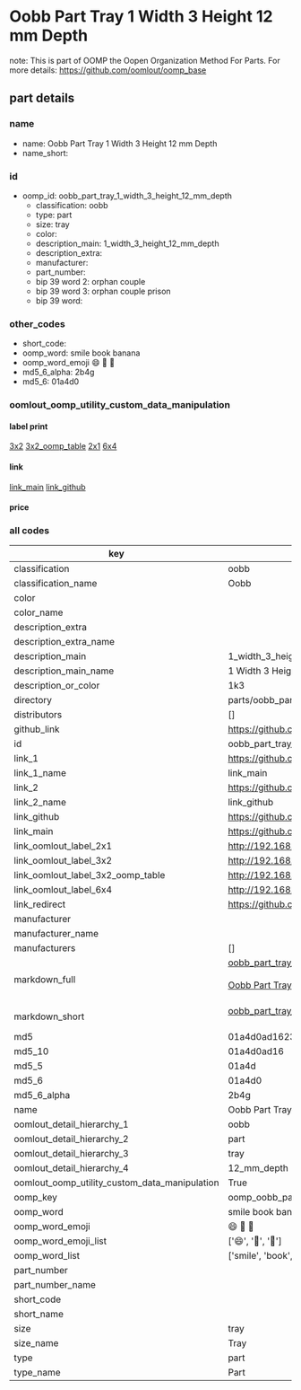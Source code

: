 # Oobb Part Tray 1 Width 3 Height 12 mm Depth  

note: This is part of OOMP the Oopen Organization Method For Parts. For more details: https://github.com/oomlout/oomp_base

##  part details
  







### name
* name: Oobb Part Tray 1 Width 3 Height 12 mm Depth
* name_short: 
### id
* oomp_id: oobb_part_tray_1_width_3_height_12_mm_depth
  * classification: oobb
  * type: part
  * size: tray
  * color: 
  * description_main: 1_width_3_height_12_mm_depth
  * description_extra: 
  * manufacturer: 
  * part_number: 
  * bip 39 word 2: orphan couple
  * bip 39 word 3: orphan couple prison
  * bip 39 word: 

### other_codes
* short_code: 
* oomp_word: smile book banana
* oomp_word_emoji :smile: :book: :banana:
* md5_6_alpha: 2b4g
* md5_6: 01a4d0






### oomlout_oomp_utility_custom_data_manipulation
#### label print
[3x2](http://192.168.1.245:1112/?label=oomp%202b4g)
[3x2_oomp_table](http://192.168.1.108:1112/?label=oomp%202b4g)
[2x1](http://192.168.1.242:1112/?label=oomp%202b4g)
[6x4](http://192.168.1.55:1112/?label=oomp%202b4g)    

#### link

[link_main](https://github.com/oomlout/oomlout_oomp_version_1_messy/tree/main/parts/oobb_part_tray_1_width_3_height_12_mm_depth) [link_github](https://github.com/oomlout/oomlout_oomp_version_1_messy/tree/main/parts/oobb_part_tray_1_width_3_height_12_mm_depth)                             

#### price







### all codes 
| key | value |  
| --- | --- |  
| classification | oobb |  
| classification_name | Oobb |  
| color |  |  
| color_name |  |  
| description_extra |  |  
| description_extra_name |  |  
| description_main | 1_width_3_height_12_mm_depth |  
| description_main_name | 1 Width 3 Height 12 mm Depth |  
| description_or_color | 1k3 |  
| directory | parts/oobb_part_tray_1_width_3_height_12_mm_depth |  
| distributors | [] |  
| github_link | https://github.com/oomlout/oomlout_oomp_part_src/tree/main/parts/oobb_part_tray_1_width_3_height_12_mm_depth |  
| id | oobb_part_tray_1_width_3_height_12_mm_depth |  
| link_1 | https://github.com/oomlout/oomlout_oomp_version_1_messy/tree/main/parts/oobb_part_tray_1_width_3_height_12_mm_depth |  
| link_1_name | link_main |  
| link_2 | https://github.com/oomlout/oomlout_oomp_version_1_messy/tree/main/parts/oobb_part_tray_1_width_3_height_12_mm_depth |  
| link_2_name | link_github |  
| link_github | https://github.com/oomlout/oomlout_oomp_version_1_messy/tree/main/parts/oobb_part_tray_1_width_3_height_12_mm_depth |  
| link_main | https://github.com/oomlout/oomlout_oomp_version_1_messy/tree/main/parts/oobb_part_tray_1_width_3_height_12_mm_depth |  
| link_oomlout_label_2x1 | http://192.168.1.242:1112/?label=oomp%202b4g |  
| link_oomlout_label_3x2 | http://192.168.1.245:1112/?label=oomp%202b4g |  
| link_oomlout_label_3x2_oomp_table | http://192.168.1.108:1112/?label=oomp%202b4g |  
| link_oomlout_label_6x4 | http://192.168.1.55:1112/?label=oomp%202b4g |  
| link_redirect | https://github.com/oomlout/oomlout_oomp_version_1_messy/tree/main/parts/oobb_part_tray_1_width_3_height_12_mm_depth |  
| manufacturer |  |  
| manufacturer_name |  |  
| manufacturers | [] |  
| markdown_full | [oobb_part_tray_1_width_3_height_12_mm_depth](none)<br>[](none)<br>[Oobb Part Tray 1 Width 3 Height 12 Mm Depth](none)<br><br> |  
| markdown_short | [oobb_part_tray_1_width_3_height_12_mm_depth](none)<br><br> |  
| md5 | 01a4d0ad1623a6645c6f0adf560c4ce6 |  
| md5_10 | 01a4d0ad16 |  
| md5_5 | 01a4d |  
| md5_6 | 01a4d0 |  
| md5_6_alpha | 2b4g |  
| name | Oobb Part Tray 1 Width 3 Height 12 mm Depth |  
| oomlout_detail_hierarchy_1 | oobb |  
| oomlout_detail_hierarchy_2 | part |  
| oomlout_detail_hierarchy_3 | tray |  
| oomlout_detail_hierarchy_4 | 12_mm_depth |  
| oomlout_oomp_utility_custom_data_manipulation | True |  
| oomp_key | oomp_oobb_part_tray_1_width_3_height_12_mm_depth |  
| oomp_word | smile book banana |  
| oomp_word_emoji | :smile: :book: :banana: |  
| oomp_word_emoji_list | [':smile:', ':book:', ':banana:'] |  
| oomp_word_list | ['smile', 'book', 'banana'] |  
| part_number |  |  
| part_number_name |  |  
| short_code |  |  
| short_name |  |  
| size | tray |  
| size_name | Tray |  
| type | part |  
| type_name | Part |  
